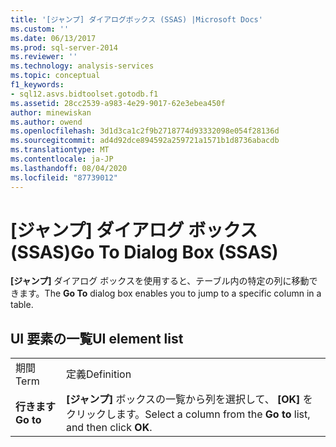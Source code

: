 ```yaml
---
title: '[ジャンプ] ダイアログボックス (SSAS) |Microsoft Docs'
ms.custom: ''
ms.date: 06/13/2017
ms.prod: sql-server-2014
ms.reviewer: ''
ms.technology: analysis-services
ms.topic: conceptual
f1_keywords:
- sql12.asvs.bidtoolset.gotodb.f1
ms.assetid: 28cc2539-a983-4e29-9017-62e3ebea450f
author: minewiskan
ms.author: owend
ms.openlocfilehash: 3d1d3ca1c2f9b2718774d93332098e054f28136d
ms.sourcegitcommit: ad4d92dce894592a259721a1571b1d8736abacdb
ms.translationtype: MT
ms.contentlocale: ja-JP
ms.lasthandoff: 08/04/2020
ms.locfileid: "87739012"
---
```

# <a name="go-to-dialog-box-ssas"></a><span data-ttu-id="3ce44-102">[ジャンプ] ダイアログ ボックス (SSAS)</span><span class="sxs-lookup"><span data-stu-id="3ce44-102">Go To Dialog Box (SSAS)</span></span>
  <span data-ttu-id="3ce44-103">**[ジャンプ]** ダイアログ ボックスを使用すると、テーブル内の特定の列に移動できます。</span><span class="sxs-lookup"><span data-stu-id="3ce44-103">The **Go To** dialog box enables you to jump to a specific column in a table.</span></span>  
  
## <a name="ui-element-list"></a><span data-ttu-id="3ce44-104">UI 要素の一覧</span><span class="sxs-lookup"><span data-stu-id="3ce44-104">UI element list</span></span>  
  
|||  
|-|-|  
|<span data-ttu-id="3ce44-105">期間</span><span class="sxs-lookup"><span data-stu-id="3ce44-105">Term</span></span>|<span data-ttu-id="3ce44-106">定義</span><span class="sxs-lookup"><span data-stu-id="3ce44-106">Definition</span></span>|  
|<span data-ttu-id="3ce44-107">**行きます**</span><span class="sxs-lookup"><span data-stu-id="3ce44-107">**Go to**</span></span>|<span data-ttu-id="3ce44-108">**[ジャンプ]** ボックスの一覧から列を選択して、 **[OK]** をクリックします。</span><span class="sxs-lookup"><span data-stu-id="3ce44-108">Select a column from the **Go to** list, and then click **OK**.</span></span>|  
  
  
